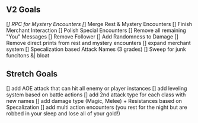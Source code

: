 ## V2 Goals
[*] RPC for Mystery Encounters
[*] Merge Rest & Mystery Encounters
[] Finish Merchant Interaction
[] Polish Special Encounters
[] Remove all remaining "You" Messages
[] Remove Follower
[] Add Randomness to Damage
[] Remove direct prints from rest and mystery encounters
[] expand merchant system
[] Specalization based Attack Names (3 grades)
[] Sweep for junk funcitons &| bloat



## Stretch Goals
[] add AOE attack that can hit all enemy or player instances
[] add leveling system based on battle actions
[] add 2nd attack type for each class with new names
[] add damage type (Magic, Melee) + Resistances based on Specalization
[] add multi action encounters (you rest for the night but are robbed in your sleep and lose all of your gold!)
